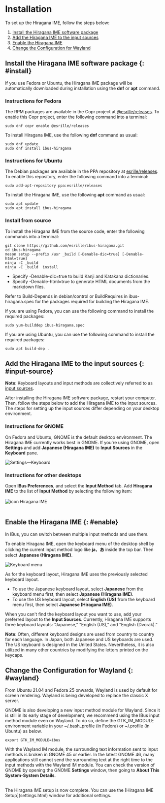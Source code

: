 # Installation

To set up the Hiragana IME, follow the steps below:

1. [Install the Hiragana IME software package](#install)
2. [Add the Hiragana IME to the input sources](#input-source)
3. [Enable the Hiragana IME](#enable)
4. [Change the Configuration for Wayland](#wayland)

## Install the Hiragana IME software package {: #install}

If you use Fedora or Ubuntu, the Hiragana IME package will be automatically downloaded during installation using the **dnf** or **apt** command.

### Instructions for Fedora

The RPM packages are available in the Copr project at [@esrille/releases](https://copr.fedorainfracloud.org/coprs/g/esrille/releases/).
To enable this Copr project, enter the following command into a terminal:

```
sudo dnf copr enable @esrille/releases
```

To install Hiragana IME, use the following **dnf** command as usual:

```
sudo dnf update
sudo dnf install ibus-hiragana
```

### Instructions for Ubuntu

The Debian packages are available in the PPA repository at [esrille/releases](https://launchpad.net/~esrille/+archive/ubuntu/releases).
To enable this repository, enter the following command into a terminal:

```
sudo add-apt-repository ppa:esrille/releases
```

To install the Hiragana IME, use the following **apt** command as usual:

```
sudo apt update
sudo apt install ibus-hiragana
```

### Install from source

To install the Hiragana IME from the source code, enter the following commands into a terminal:

```
git clone https://github.com/esrille/ibus-hiragana.git
cd ibus-hiragana
meson setup --prefix /usr _build [-Denable-dic=true] [-Denable-html=true]
ninja -C _build
ninja -C _build  install
```

- Specify -Denable-dic=true to build Kanji and Katakana dictionaries.
- Specify -Denable-html=true to generate HTML documents from the markdown files.

Refer to Build-Depends in debian/control or BuildRequires in ibus-hiragana.spec for the packages required for building the Hiragana IME.

If you are using Fedora, you can use the following command to install the required packages:

```
sudo yum-builddep ibus-hiragana.spec
```

If you are using Ubuntu, you can use the following command to install the required packages:

```
sudo apt build-dep .
```

## Add the Hiragana IME to the input sources {: #input-source}

**Note**: Keyboard layouts and input methods are collectively referred to as [input sources](https://wiki.gnome.org/Design/OS/LanguageInput).

After installing the Hiragana IME software package, restart your computer.
Then, follow the steps below to add the Hiragana IME to the input sources.
The steps for setting up the input sources differ depending on your desktop environment.

### Instructions for GNOME

On Fedora and Ubuntu, GNOME is the default desktop environment.
The Hiragana IME currently works best in GNOME.
If you're using GNOME, open **Settings** and add **Japanese (Hiragana IME)** to **Input Sources** in the **Keyboard** pane.

![Settings—Keyboard](settings-keyboard.png)

### Instructions for other desktops

Open **IBus Preferences**, and select the **Input Method** tab.
Add **Hiragana IME** to the list of **Input Method** by selecting the following item:
<br><br>
  ![icon](../icon.png) ￹Hiragana IME
<br><br>

## Enable the Hiragana IME {: #enable}

In IBus, you can switch between multiple input methods and use them.

To enable Hiragana IME, open the keyboard menu of the desktop shell by clicking the current input method logo like <nobr>**ja**</nobr>，<nobr>**あ**</nobr> inside the top bar.
Then select **Japanese (Hiragana IME)**.

![Keyboard menu](keyboard-menu.png)

As for the keyboard layout, Hiragana IME uses the previously selected keyboard layout.

- To use the Japanese keyboard layout, select **Japanese** from the keyboard menu first, then select **Japanese (Hiragana IME)**.
- To use the US keyboard layout, select **English (US)** from the keyboard menu first, then select **Japanese (Hiragana IME)**.

When you can't find the keyboard layout you want to use, add your preferred layout to the **Input Sources**.
Currently, Hiragana IME supports three keyboard layouts: “Japanese,” “English (US),” and “English (Dvorak).”

**Note**: Often, different keyboard designs are used from country to country for each language. In Japan, both Japanese and US keyboards are used. The US keyboard is designed in the United States. Nevertheless, it is also utilized in many other countries by modifying the letters printed on the keycaps.

## Change the Configuration for Wayland {: #wayland}

From Ubuntu 21.04 and Fedora 25 onwards, Wayland is used by default for screen rendering. Wayland is being developed to replace the classic X server.

GNOME is also developing a new input method module for Wayland. Since it is still in its early stage of development, we recommend using the IBus input method module even on Wayland. To do so, define the GTK_IM_MODULE environment variable in your ~/.bash_profile (in Fedora) or ~/.profile (in Ubuntu) as below.

```
export GTK_IM_MODULE=ibus
```

With the Wayland IM module, the surrounding text information sent to input methods is broken in GNOME 45 or earlier. In the latest GNOME 46, many applications still cannot send the surrounding text at the right time to the input methods with the Wayland IM module. You can check the version of GNOME by opening the GNOME **Settings** window, then going to **About This System**-**System Details**.

<br>
The Hiragana IME setup is now complete.
You can use the [Hiragana IME Setup](settings.html) window for additional settings.
